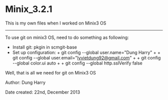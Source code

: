 Minix_3.2.1
===========

This is my own files when I worked on Minix3 OS

-------------------------------------------------------------------------------------

To use git on minix3 OS, need to do something as following:
- Install git: pkgin in scmgit-base
- Set up configuration:
        + git config --global user.name="Dung Harry"
        + 
        + git config --global user.email="lyvietdung92@gmail.com"
        + 
        + git config --global color.ui auto
        + 
        + git config --global http.sslVerify false
        
Well, that is all we need for git on Minix3 OS



Author: Dung Harry

Date created: 22nd, December 2013

